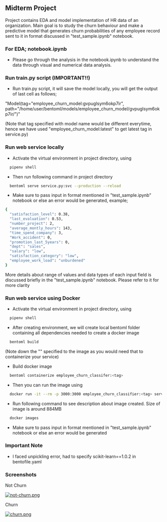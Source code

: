 ## Midterm Project

Project contains EDA and model implementation of HR data of an organization. Main goal is to study the churn behaviour and make a predictive model that generates churn probabilities of any employee record sent to it in format discussed in "test_sample.ipynb" notebook.

### For EDA; notebook.ipynb

- Please go through the analysis in the notebook.ipynb to understand the data through visual and numerical data analysis.

### Run train.py script (IMPORTANT!!)

- Run train.py script, it will save the model locally, you will get the output of last cell as follows;

"Model(tag="employee_churn_model:gvpuglsym6okp7ir", path="/home/user/bentoml/models/employee_churn_model/gvpuglsym6okp7ir/")"

(Note that tag specified with model name would be different everytime, hence we have used "employee_churn_model:latest" to get latest tag in service.py)


### Run web service locally

- Activate the virtual environment in project directory, using
```bash
  pipenv shell
```
- Then run following command in project directory
```bash
  bentoml serve service.py:svc --production --reload
```
- Make sure to pass input in format mentioned in "test_sample.ipynb" notebook or else an error would be generated, example;

```bash
{
  "satisfaction_level": 0.38,
  "last_evaluation": 0.53,
  "number_project": 2,
  "average_montly_hours": 143,
  "time_spend_company": 3,
  "Work_accident": 0,
  "promotion_last_5years": 0,
  "dept": "sales",
  "salary": "low",
  "satisfaction_category": "low",
  "employee_work_load": "unburdened"
}
```
More details about range of values and data types of each input field is discussed briefly in the "test_sample.ipynb" notebook. Please refer to it for more clarity

### Run web service using Docker

- Activate the virtual environment in project directory, using
```bash
  pipenv shell
```
- After creating environment, we will create local bentoml folder containing all dependencies needed to create a docker image
```bash
  bentoml build
```
(Note down the "<tag>" specified to the image as you would need that to containerize your service)
  
- Build docker image
```bash
  bentoml containerize employee_churn_classifer:<tag>
```
- Then you can run the image using
```bash
  docker run -it --rm -p 3000:3000 employee_churn_classifier:<tag> serve --production
```
- Run following command to see description about image created. Size of image is around 884MB
```bash
  docker images
```
- Make sure to pass input in format mentioned in "test_sample.ipynb" notebook or else an error would be generated


### Important Note 

- I faced unpickling error, had to specify scikit-learn==1.0.2 in bentofile.yaml


### Screenshots

Not Churn

[![not-churn.png](https://i.postimg.cc/9FdvGgzd/not-churn.png)](https://postimg.cc/VdNGwRqv)

Churn

[![churn.png](https://i.postimg.cc/x17yqnYt/churn.png)](https://postimg.cc/jDHJFVD7)






